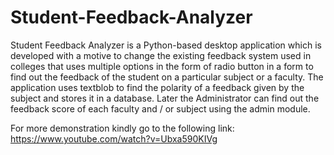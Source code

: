 # Student-Feedback-Analyzer
Student Feedback Analyzer is a Python-based desktop application which is developed with a motive to change the existing feedback system used in colleges that uses multiple options in the form of radio button in a form to find out the feedback of the student on a particular subject or a faculty. The application uses textblob to find the polarity of a feedback given by the subject and stores it in a database. Later the Administrator can find out the feedback score of each faculty and / or subject using the admin module.

For more demonstration kindly go to the following link: https://www.youtube.com/watch?v=Ubxa590KIVg
